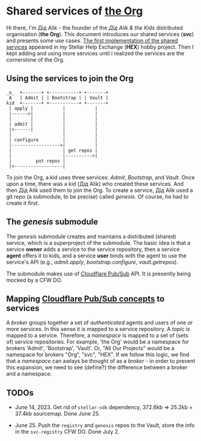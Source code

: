# Shared services of [the Org](https://github.com/didalik/role-based-org/blob/main/README.md)

Hi there, I'm Дід Alik - the founder of the _Дід Alik & the Kids_ distributed organisation (**the Org**). This document introduces our shared services (**svc**) and presents some use cases. [The first implementation of the shared services](https://github.com/amissine/shex#shared-services) appeared in my Stellar Help Exchange (**HEX**) hobby project. Then I kept adding and using more services until I realized the services are the cornerstone of the Org.

## Using the services to join the Org

```
_o_  +-------+ +-----------+ +-------+
 A   | Admit | | Bootstrap | | Vault |
kid  +-------+ +-----------+ +-------+
 | apply |           |           |
 |------>|           |           |
 |       |           |           |
 | admit |           |           |
 |<------|           |           |
 |                   |           |
 | configure         |           |
 |------------------>|           |
 |                   | get repos |
 |                   |---------->|
 |         put repos |
 |<------------------|
```

To join the Org, a kid uses three services: _Admit_, _Bootstrap_, and _Vault_. Once upon a time, there was a kid (Дід Alik) who created these services. And then Дід Alik used them to join the Org. To create a service, Дід Alik used a git repo (a submodule, to be precise) called _genesis_. Of course, he had to create it first.

## The _genesis_ submodule
The _genesis_ submodule creates and maintains a distributed (shared) service, which is a superproject of the submodule. The basic idea is that a service **owner** adds a service to the service repository, then a service **agent** offers it to kids, and a service **user** binds with the agent to use the service's API (e.g., _admit.apply_, _bootstrap.configure_, _vault.getrepos_).

The submodule makes use of [Cloudflare Pub/Sub](https://developers.cloudflare.com/pub-sub/) API. It is presently being mocked by a CFW DO.

## Mapping [Cloudflare Pub/Sub concepts](https://developers.cloudflare.com/pub-sub/learning/how-pubsub-works/) to services

A _broker_ groups together a set of _authenticated_ agents and users of one or more services. In this sense it is mapped to a service repository. A _topic_ is mapped to a service. Therefore, a _namespace_ is mapped to a set of (sets of) service repositories. For example, 'the Org' would be a namespace for brokers 'Admit', 'Bootstrap', 'Vault'. Or, "All Our Projects" would be a namespace for brokers "Org", "svc", "HEX". If we follow this logic, we find that a _namespace_ can awlays be thought of as a _broker_ - in order to prevent this expansion, we need to see (define?) the difference between a broker and a namespace.

## TODOs

- June 14, 2023. Get rid of `stellar-sdk` dependency, 372.6kb => 25.2kb + 37.4kb sourcemap. Done June 25.

- June 25. Push the `registry` and `genesis` repos to the Vault, store the info in the `svc-registry` CFW DO. Done July 2.
